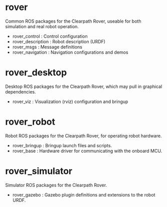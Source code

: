 rover
=====

Common ROS packages for the Clearpath Rover, useable for both simulation and
real robot operation.

 - rover_control : Control configuration
 - rover_description : Robot description (URDF)
 - rover_msgs : Message definitions
 - rover_navigation : Navigation configurations and demos

rover_desktop
=============

Desktop ROS packages for the Clearpath Rover, which may pull in graphical dependencies.

 - rover_viz : Visualization (rviz) configuration and bringup

rover_robot
===========

Robot ROS packages for the Clearpath Rover, for operating robot hardware.

 - rover_bringup : Bringup launch files and scripts.
 - rover_base : Hardware driver for communicating with the onboard MCU.

rover_simulator
==============

Simulator ROS packages for the Clearpath Rover.

 - rover_gazebo : Gazebo plugin definitions and extensions to the robot URDF.

